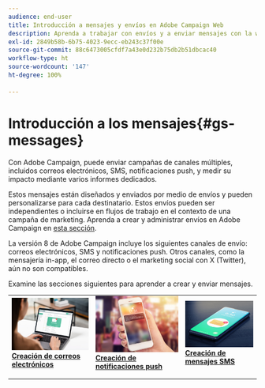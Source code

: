 ```yaml
---
audience: end-user
title: Introducción a mensajes y envíos en Adobe Campaign Web
description: Aprenda a trabajar con envíos y a enviar mensajes con la web de Campaign
exl-id: 2849b58b-6b75-4023-9ecc-eb243c37f00e
source-git-commit: 88c6473005cfdf7a43e0d232b75db2b51dbcac40
workflow-type: ht
source-wordcount: '147'
ht-degree: 100%

---
```


# Introducción a los mensajes{#gs-messages}

Con Adobe Campaign, puede enviar campañas de canales múltiples, incluidos correos electrónicos, SMS, notificaciones push, y medir su impacto mediante varios informes dedicados.

Estos mensajes están diseñados y enviados por medio de envíos y pueden personalizarse para cada destinatario. Estos envíos pueden ser independientes o incluirse en flujos de trabajo en el contexto de una campaña de marketing. Aprenda a crear y administrar envíos en Adobe Campaign en [esta sección](gs-deliveries.md).

La versión 8 de Adobe Campaign incluye los siguientes canales de envío: correos electrónicos, SMS y notificaciones push. Otros canales, como la mensajería in-app, el correo directo o el marketing social con X (Twitter), aún no son compatibles.

Examine las secciones siguientes para aprender a crear y enviar mensajes.

<table style="table-layout:fixed">
    <tr style="border: 0;">
    <td>
    <a href="../email/create-email.md">
    <img alt="Correo electrónico" src="assets/do-not-localize/email.jpg">
    </a>
    <div><a href="../email/create-email.md"><strong>Creación de correos electrónicos</strong>
    </div>
    <p>
    </td>
    <td>
    <a href="../push/create-push.md">
      <img alt="Push" src="assets/do-not-localize/push.jpg">
    </a>
    <div>
    <a href="../push/gs-push.md"><strong>Creación de notificaciones push</strong></a>
    </div>
    <p>
    </td>
    <td>
    <a href="../sms/create-sms.md">
      <img alt="SMS" src="assets/do-not-localize/sms.jpg">
    </a>
    <div>
    <a href="../sms/create-sms.md"><strong>Creación de mensajes SMS</strong></a>
    </div>
    <p>
    </td>
    </tr>
    </table>

